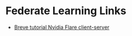 # Federate Learning Links
- [Breve tutorial Nvidia Flare client-server]([https://link-url-here.org](https://www.youtube.com/watch?v=8x7oY3xAgek))
